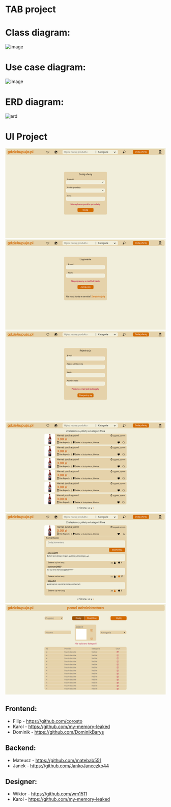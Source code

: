 # TAB project

# Class diagram:
![image](https://user-images.githubusercontent.com/72353213/233865452-1967a7d7-838a-47ac-94e3-2501fa4d35c4.png)

# Use case diagram:
![image](https://github.com/my-memory-leaked/2023_TAB_S12_Barys/assets/72353213/9fad70dd-13d1-4c69-a0e0-d7f8fc0be2c1)

# ERD diagram:
![erd](https://github.com/my-memory-leaked/2023_TAB_S12_Barys/assets/72276813/ea534238-8c73-4964-83c3-c511d8d3b1b4)

# UI Project
![image](Documents/dodawanie.jpg)
![image](Documents/logowanie.jpg)
![image](Documents/rejestracja.jpg)
![image](Documents/oferty.jpg)
![image](Documents/rozwinieta.jpg)
![image](Documents/panel.jpg)


## Frontend:
- Filip - https://github.com/corosto
- Karol - https://github.com/my-memory-leaked
- Dominik - https://github.com/DominikBarys

## Backend:
- Mateusz - https://github.com/matebab551
- Janek - https://github.com/JankoJaneczko44

## Designer:
- Wiktor - https://github.com/wm1511
- Karol - https://github.com/my-memory-leaked

